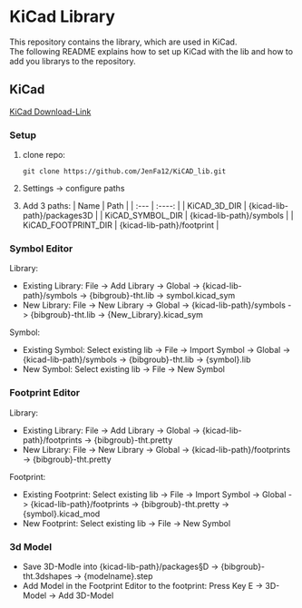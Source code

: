 # KiCad Library
This repository contains the library, which are used in KiCad.<br>
The following README explains how to set up KiCad with the lib and how to add you librarys to the repository. 

## KiCad
[KiCad Download-Link](https://www.kicad.org/download/)

### Setup

1. clone repo: 
    ```
    git clone https://github.com/JenFa12/KiCAD_lib.git
    ```

2. Settings -> configure paths
3. Add 3 paths:
    | Name              | Path                            |
    | :---              |    :----:                       |
    | KiCAD_3D_DIR        | {kicad-lib-path}/packages3D |
    | KiCAD_SYMBOL_DIR    | {kicad-lib-path}/symbols |
    | KiCAD_FOOTPRINT_DIR | {kicad-lib-path}/footprint |

### Symbol Editor
Library:
- Existing Library: File -> Add Library -> Global -> {kicad-lib-path}/symbols -> {bibgroub}-tht.lib -> symbol.kicad_sym
- New Library: File -> New Library -> Global -> {kicad-lib-path}/symbols -> {bibgroub}-tht.lib -> {New_Library}.kicad_sym

Symbol:
- Existing Symbol: Select existing lib -> File -> Import Symbol -> Global -> {kicad-lib-path}/symbols -> {bibgroub}-tht.lib -> {symbol}.lib
- New Symbol: Select existing lib -> File -> New Symbol

### Footprint Editor
Library:
- Existing Library: File -> Add Library -> Global -> {kicad-lib-path}/footprints -> {bibgroub}-tht.pretty
- New Library: File -> New Library -> Global -> {kicad-lib-path}/footprints -> {bibgroub}-tht.pretty

Footprint:
- Existing Footprint: Select existing lib -> File -> Import Symbol -> Global -> {kicad-lib-path}/footprints -> {bibgroub}-tht.pretty -> {symbol}.kicad_mod
- New Footprint: Select existing lib -> File -> New Symbol

### 3d Model
- Save 3D-Modle into {kicad-lib-path}/packages§D -> {bibgroub}-tht.3dshapes -> {modelname}.step
- Add Model in the Footprint Editor to the footprint: Press Key E -> 3D-Model -> Add 3D-Model
